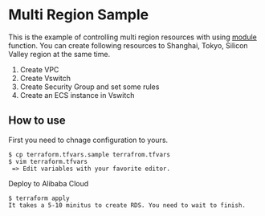 # Multi Region Sample
This is the example of controlling multi region resources with using [module](https://www.terraform.io/docs/configuration/modules.html) function.
You can create following resources to Shanghai, Tokyo, Silicon Valley region at the same time.

1. Create VPC
1. Create Vswitch
1. Create Security Group and set some rules
1. Create an ECS instance in Vswitch

## How to use
First you need to chnage configuration to yours.
```
$ cp terraform.tfvars.sample terrafrom.tfvars
$ vim terraform.tfvars
 => Edit variables with your favorite editor.
```

Deploy to Alibaba Cloud
```
$ terraform apply
It takes a 5-10 minitus to create RDS. You need to wait to finish.
```